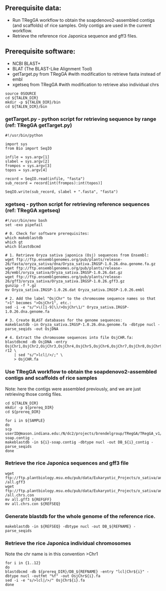 ## Prerequisite data:
* Run TRegGA workflow to obtain the soapdenovo2-assembled contigs (and scaffolds) of rice samples. Only contigs are used in the current workflow.
* Retrieve the reference rice Japonica sequence and gff3 files.

## Prerequisite software:
* NCBI BLAST+
* BLAT (The BLAST-Like Alignment Tool)
* getTarget.py from TRegGA #with modification to retrieve fasta instead of embl
* xgetseq from TRegGA #with modification to retrieve also individual chrs

```
source 0SOURCE
cd ${TALEN_DIR}
mkdir -p ${TALEN_DIR}/bin
cd ${TALEN_DIR}/bin
```

### getTarget.py - python script for retrieving sequence by range (ref: TRegGA getTarget.py)
```
#!/usr/bin/python

import sys
from Bio import SeqIO

infile = sys.argv[1]
slabel = sys.argv[2]
frompos = sys.argv[3]
topos = sys.argv[4]

record = SeqIO.read(infile, "fasta")
sub_record = record[int(frompos):int(topos)]

SeqIO.write(sub_record, slabel + ".fasta", "fasta")
```

### xgetseq - python script for retrieving reference sequences (ref: TRegGA xgetseq)
```
#!/usr/bin/env bash
set -exo pipefail

# 0. Check for software prerequisites:
which makeblastdb
which gt
which blastdbcmd

# 1. Retrieve Oryza sativa japonica (Osj) sequences from Ensembl:
wget ftp://ftp.ensemblgenomes.org/pub/plants/release-26/fasta/oryza_sativa/dna/Oryza_sativa.IRGSP-1.0.26.dna.genome.fa.gz
wget ftp://ftp.ensemblgenomes.org/pub/plants/release-26/embl/oryza_sativa/Oryza_sativa.IRGSP-1.0.26.dat.gz
wget ftp://ftp.ensemblgenomes.org/pub/plants/release-26/gff3/oryza_sativa/Oryza_sativa.IRGSP-1.0.26.gff3.gz
gunzip -f *.gz
mv Oryza_sativa.IRGSP-1.0.26.dat Oryza_sativa.IRGSP-1.0.26.embl

# 2. Add the label "OsjChr" to the chromosome sequence names so that ">1" becomes ">OsjChr1", etc.:
sed -i -e "s/^>\([1-9]\)/>OsjChr\1/" Oryza_sativa.IRGSP-1.0.26.dna.genome.fa

# 3. Create BLAST databases for the genome sequences:
makeblastdb -in Oryza_sativa.IRGSP-1.0.26.dna.genome.fa -dbtype nucl -parse_seqids -out OsjDNA

# 4. Extract the chromosome sequences into file OsjCHR.fa:
blastdbcmd -db OsjDNA -entry OsjChr1,OsjChr2,OsjChr3,OsjChr4,OsjChr5,OsjChr6,OsjChr7,OsjChr8,OsjChr9,OsjChr10,OsjChr11,OsjCh\
r12 \
    | sed "s/^>lcl|/>/;" \
    > OsjCHR.fa
```

### Use TRegGA workflow to obtain the soapdenovo2-assembled contigs and scaffolds of rice samples
Note: here the contigs were assembled previously, and we are just retrieving those contig files.
```
cd ${TALEN_DIR}
mkdir -p ${prereq_DIR}
cd ${prereq_DIR}

for i in ${SAMPLE}
do
scp userID@mason.indiana.edu:/N/dc2/projects/brendelgroup/TRegGA/TRegGA_v1/assembly/denovo/${i}/${i}-soap.contig .
makeblastdb -in ${i}-soap.contig -dbtype nucl -out DB_${i}_contig -parse_seqids
done
```

### Retrieve the rice Japonica sequences and gff3 file
```
wget ftp://ftp.plantbiology.msu.edu/pub/data/Eukaryotic_Projects/o_sativa/annotation_dbs/pseudomolecules/version_7.0/all.dir\
/all.gff3
wget ftp://ftp.plantbiology.msu.edu/pub/data/Eukaryotic_Projects/o_sativa/annotation_dbs/pseudomolecules/version_7.0/all.dir\
/all.chrs.con
mv all.gff3 ${REFGFF}
mv all.chrs.con ${REFSEQ}
```
### Generate blastdb for the whole genome of the reference rice.
```
makeblastdb -in ${REFSEQ} -dbtype nucl -out DB_${REFNAME} -parse_seqids
```

### Retrieve the rice Japonica individual chromosomes
Note the chr name is in this convention >Chr1
```
for i in {1..12}
do
blastdbcmd -db ${prereq_DIR}/DB_${REFNAME} -entry "lcl|Chr${i}" -dbtype nucl -outfmt "%f" -out OsjChr${i}.fa
sed -i -e "s/>lcl|/>/" OsjChr${i}.fa
done
```

